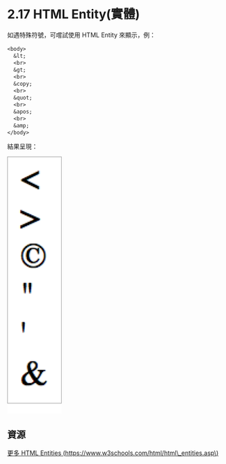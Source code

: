# 2.17 HTML Entity\(實體\)

如遇特殊符號，可嚐試使用 HTML Entity 來顯示，例：

```markup
<body>
  &lt;
  <br>
  &gt;
  <br>
  &copy;
  <br>
  &quot;
  <br>
  &apos;
  <br>
  &amp;
</body>
```

結果呈現：

![](../.gitbook/assets/html-entities.png)

## 資源

[更多 HTML Entities \(https://www.w3schools.com/html/html\_entities.asp\)](https://www.w3schools.com/html/html_entities.asp)


